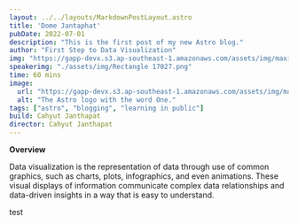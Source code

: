 ```yaml
---
layout: ../../layouts/MarkdownPostLayout.astro
title: 'Dome Jantaphat'
pubDate: 2022-07-01
description: "This is the first post of my new Astro blog."
author: "First Step to Data Visualization"
img: "https://gapp-devx.s3.ap-southeast-1.amazonaws.com/assets/img/maxim-berg-kE8-rUKjtQU-unsplash.jpg"
speakerimg: "./assets/img/Rectangle 17027.png"
time: 60 mins
image:
  url: "https://gapp-devx.s3.ap-southeast-1.amazonaws.com/assets/img/maxim-berg-kE8-rUKjtQU-unsplash.jpg"
  alt: "The Astro logo with the word One."
tags: ["astro", "blogging", "learning in public"]
build: Cahyut Janthapat
director: Cahyut Janthapat
---
```


**Overview**

Data visualization is the representation of data through use of common graphics, such as charts, plots, infographics, and even animations. These visual displays of information communicate complex data relationships and data-driven insights in a way that is easy to understand.

test

<!-- # My First Blog Post

Welcome to my _new blog_ about learning Astro! Here, I will share my learning journey as I build a new website.

## What I've accomplished

1. **Installing Astro**: First, I created a new Astro project and set up my online accounts.

2. **Making Pages**: I then learned how to make pages by creating new `.astro` files and placing them in the `src/pages/` folder.
 

3. **Making Blog Posts**: This is my first blog post! I now have Astro pages and Markdown posts!

## What's next

I will finish the Astro tutorial, and then keep adding more posts. Watch this space for more to come. -->
